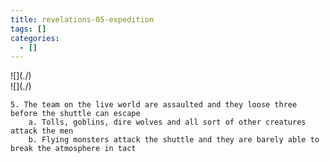 ```yaml
---
title: revelations-05-expedition
tags: []
categories:
  - []
---
```

<!-- more --><div class="embedded-image-left">![](./)</div><div class="embedded-image-right">![](./)</div>

	5. The team on the live world are assaulted and they loose three before the shuttle can escape
		a. Tolls, goblins, dire wolves and all sort of other creatures attack the men
		b. Flying monsters attack the shuttle and they are barely able to break the atmosphere in tact
